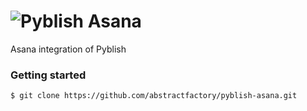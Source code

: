 # ![Pyblish Asana][logo]

Asana integration of Pyblish

### Getting started

```bash
$ git clone https://github.com/abstractfactory/pyblish-asana.git
```

[logo]: https://github.com/abstractfactory/pyblish/wiki/images/asana-pyblish.png
